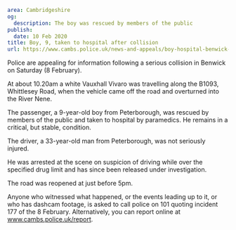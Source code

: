 ```yaml
area: Cambridgeshire
og:
  description: The boy was rescued by members of the public
publish:
  date: 10 Feb 2020
title: Boy, 9, taken to hospital after collision
url: https://www.cambs.police.uk/news-and-appeals/boy-hospital-benwick-collision
```

Police are appealing for information following a serious collision in Benwick on Saturday (8 February).

At about 10.20am a white Vauxhall Vivaro was travelling along the B1093, Whittlesey Road, when the vehicle came off the road and overturned into the River Nene.

The passenger, a 9-year-old boy from Peterborough, was rescued by members of the public and taken to hospital by paramedics. He remains in a critical, but stable, condition.

The driver, a 33-year-old man from Peterborough, was not seriously injured.

He was arrested at the scene on suspicion of driving while over the specified drug limit and has since been released under investigation.

The road was reopened at just before 5pm.

Anyone who witnessed what happened, or the events leading up to it, or who has dashcam footage, is asked to call police on 101 quoting incident 177 of the 8 February. Alternatively, you can report online at www.cambs.police.uk/report.
